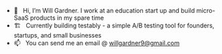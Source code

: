 - 👋 &nbsp; Hi, I’m Will Gardner. I work at an education start up and build micro-SaaS products in my spare time
- 🏗 &nbsp; Currently building testably - a simple A/B testing tool for founders, startups, and small businesses
- 📫 &nbsp; You can send me an email @ willgardner9@gmail.com

<!---
willgardner9/willgardner9 is a ✨ special ✨ repository because its `README.md` (this file) appears on your GitHub profile.
You can click the Preview link to take a look at your changes.
--->
